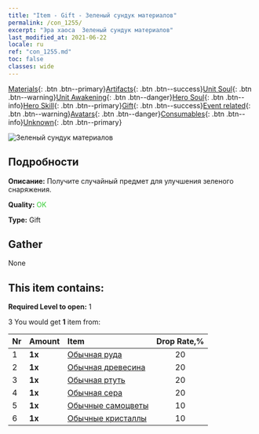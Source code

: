```yaml
---
title: "Item - Gift - Зеленый сундук материалов"
permalink: /con_1255/
excerpt: "Эра хаоса  Зеленый сундук материалов"
last_modified_at: 2021-06-22
locale: ru
ref: "con_1255.md"
toc: false
classes: wide
---
```

 [Materials](/ItemsRU/){: .btn .btn--primary}[Artifacts](/ItemsRU/Artifacts/){: .btn .btn--success}[Unit Soul](/ItemsRU/UnitSoul/){: .btn .btn--warning}[Unit Awakening](/ItemsRU/UnitAwakening/){: .btn .btn--danger}[Hero Soul](/ItemsRU/HeroSoul/){: .btn .btn--info}[Hero Skill](/ItemsRU/HeroSkill/){: .btn .btn--primary}[Gift](/ItemsRU/Gift/){: .btn .btn--success}[Event related](/ItemsRU/Events/){: .btn .btn--warning}[Avatars](/ItemsRU/Avatars/){: .btn .btn--danger}[Consumables](/ItemsRU/Consumables/){: .btn .btn--info}[Unknown](/ItemsRU/Unknown/){: .btn .btn--primary}

 ![Зеленый сундук материалов](/images/t/i_304002.png)

## Подробности
 **Описание:** Получите случайный предмет для улучшения зеленого снаряжения.

 **Quality:** <span style="color: #32CD32">OK</span>

 **Type:** Gift

## Gather

  None

## This item contains:

 **Required Level to open:** 1

 3 You would get **1** item  from:

  | Nr | Amount |     Item    | Drop Rate,% |
  |:---|:-------|:------------|:---------:|
  | 1 |  **1x** | [Обычная руда](/ItemsRU/mat_6/) | 20 | 
  | 2 |  **1x** | [Обычная древесина](/ItemsRU/mat_7/) | 20 | 
  | 3 |  **1x** | [Обычная ртуть](/ItemsRU/mat_8/) | 20 | 
  | 4 |  **1x** | [Обычная сера](/ItemsRU/mat_9/) | 20 | 
  | 5 |  **1x** | [Обычные самоцветы](/ItemsRU/mat_10/) | 10 | 
  | 6 |  **1x** | [Обычные кристаллы](/ItemsRU/mat_11/) | 10 | 
